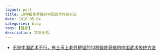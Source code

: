 ```yaml
---
layout: post
title: 10种锻炼骨骼的中国武术传统方法
date: 2018-05-04
categories: blog
tags: [健身]
description: 文章金句。
---
```


- [不是中国武术不行，有土币上老外整理的10种锻炼骨骼的中国武术传统方法](https://www.bilibili.com/video/av21926133)
